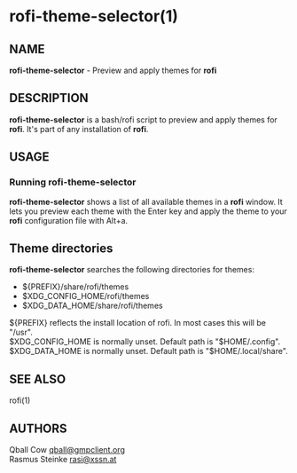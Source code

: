 # rofi-theme-selector(1)

## NAME

**rofi-theme-selector** - Preview and apply themes for **rofi**

## DESCRIPTION

**rofi-theme-selector** is a bash/rofi script to preview and apply themes for
**rofi**. It's part of any installation of **rofi**.

## USAGE

### Running rofi-theme-selector

**rofi-theme-selector** shows a list of all available themes in a **rofi**
window. It lets you preview each theme with the Enter key and apply the theme
to your **rofi** configuration file with Alt+a.

## Theme directories

**rofi-theme-selector** searches the following directories for themes:

- ${PREFIX}/share/rofi/themes
- $XDG_CONFIG_HOME/rofi/themes
- $XDG_DATA_HOME/share/rofi/themes

${PREFIX} reflects the install location of rofi. In most cases this will be
"/usr".<br>
$XDG_CONFIG_HOME is normally unset. Default path is "$HOME/.config".<br>
$XDG_DATA_HOME is normally unset. Default path is "$HOME/.local/share".

## SEE ALSO

rofi(1)

## AUTHORS

Qball Cow qball@gmpclient.org<br>
Rasmus Steinke rasi@xssn.at
